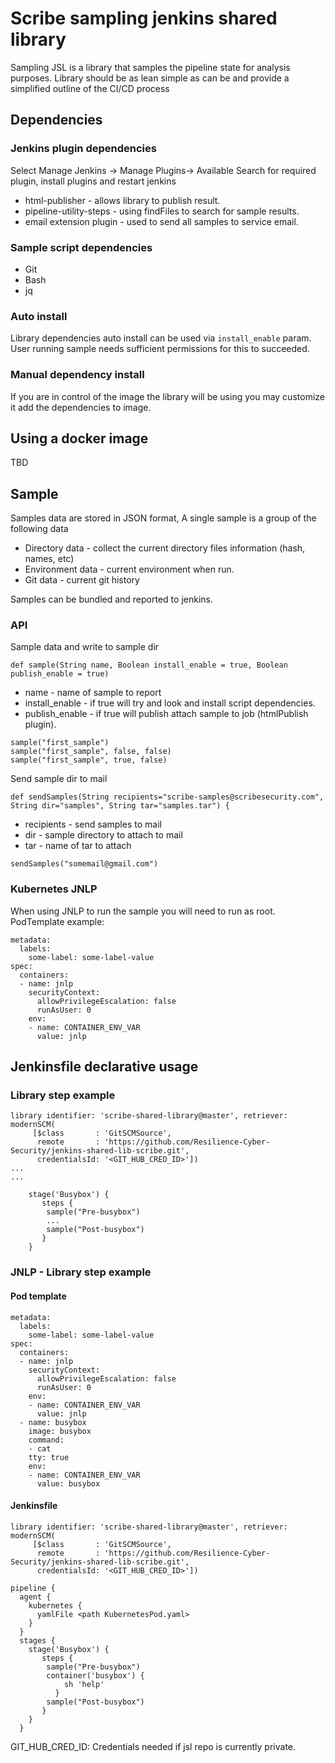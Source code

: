 # Scribe sampling jenkins shared library
Sampling JSL is a library that samples the pipeline state for analysis purposes.
Library should be as lean simple as can be and provide a simplified outline of the CI/CD process

## Dependencies

### Jenkins plugin dependencies
Select Manage Jenkins -> Manage Plugins-> Available
Search for required plugin, install plugins and restart jenkins
* html-publisher - allows library to publish result.
* pipeline-utility-steps - using findFiles to search for sample results.
* email extension plugin - used to send all samples to service email.

### Sample script dependencies
* Git
* Bash
* jq

### Auto install
Library dependencies auto install can be used via `install_enable` param.
User running sample needs sufficient permissions for this to succeeded.

### Manual dependency install
If you are in control of the image the library will be using you may
customize it add the dependencies to image.

## Using a docker image
TBD

## Sample 
Samples data are stored in JSON format,
A single sample is a group of the following data
* Directory data - collect the current directory files information (hash, names, etc)
* Environment data - current environment when run.
* Git data - current git history

Samples can be bundled and reported to jenkins.

### API
Sample data and write to sample dir
```
def sample(String name, Boolean install_enable = true, Boolean publish_enable = true)
```
* name - name of sample to report
* install_enable - if true will try and look and install script dependencies.
* publish_enable - if true will publish attach sample to job (htmlPublish plugin).

```
sample("first_sample")
sample("first_sample", false, false)
sample("first_sample", true, false)
```

Send sample dir to mail
```
def sendSamples(String recipients="scribe-samples@scribesecurity.com", String dir="samples", String tar="samples.tar") {
```
* recipients - send samples to mail
* dir - sample directory to attach to mail
* tar - name of tar to attach

```
sendSamples("somemail@gmail.com")
```

### Kubernetes JNLP
When using JNLP to run the sample you will need to run as root.
PodTemplate example:
```
metadata:
  labels:
    some-label: some-label-value
spec:
  containers:
  - name: jnlp
    securityContext:
      allowPrivilegeEscalation: false
      runAsUser: 0
    env:
    - name: CONTAINER_ENV_VAR
      value: jnlp
```

## Jenkinsfile declarative usage
### Library step example
```
library identifier: 'scribe-shared-library@master', retriever: modernSCM(
     [$class       : 'GitSCMSource',
      remote       : 'https://github.com/Resilience-Cyber-Security/jenkins-shared-lib-scribe.git',
      credentialsId: '<GIT_HUB_CRED_ID>'])
...
...

    stage('Busybox') {
       steps {
        sample("Pre-busybox")
        ...
        sample("Post-busybox")
       }
    }

```


### JNLP - Library step example 
#### Pod template
```
metadata:
  labels:
    some-label: some-label-value
spec:
  containers:
  - name: jnlp
    securityContext:
      allowPrivilegeEscalation: false
      runAsUser: 0
    env:
    - name: CONTAINER_ENV_VAR
      value: jnlp
  - name: busybox
    image: busybox
    command:
    - cat
    tty: true
    env:
    - name: CONTAINER_ENV_VAR
      value: busybox
```

#### Jenkinsfile
```
library identifier: 'scribe-shared-library@master', retriever: modernSCM(
     [$class       : 'GitSCMSource',
      remote       : 'https://github.com/Resilience-Cyber-Security/jenkins-shared-lib-scribe.git',
      credentialsId: '<GIT_HUB_CRED_ID>'])

pipeline {
  agent {
    kubernetes {
      yamlFile <path KubernetesPod.yaml>
    }
  }
  stages {
    stage('Busybox') {
       steps {
        sample("Pre-busybox")
        container('busybox') {
            sh 'help'
          }        
        sample("Post-busybox")
       }
    }
  }

```

GIT_HUB_CRED_ID: Credentials needed if jsl repo is currently private.

